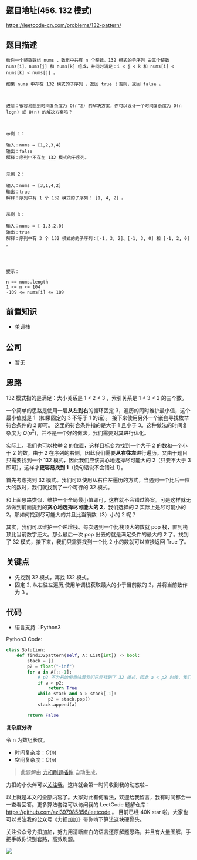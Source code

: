 ## 题目地址(456. 132 模式)

https://leetcode-cn.com/problems/132-pattern/

## 题目描述

```
给你一个整数数组 nums ，数组中共有 n 个整数。132 模式的子序列 由三个整数 nums[i]、nums[j] 和 nums[k] 组成，并同时满足：i < j < k 和 nums[i] < nums[k] < nums[j] 。

如果 nums 中存在 132 模式的子序列 ，返回 true ；否则，返回 false 。

 

进阶：很容易想到时间复杂度为 O(n^2) 的解决方案，你可以设计一个时间复杂度为 O(n logn) 或 O(n) 的解决方案吗？

 

示例 1：

输入：nums = [1,2,3,4]
输出：false
解释：序列中不存在 132 模式的子序列。


示例 2：

输入：nums = [3,1,4,2]
输出：true
解释：序列中有 1 个 132 模式的子序列： [1, 4, 2] 。


示例 3：

输入：nums = [-1,3,2,0]
输出：true
解释：序列中有 3 个 132 模式的的子序列：[-1, 3, 2]、[-1, 3, 0] 和 [-1, 2, 0] 。


 

提示：

n == nums.length
1 <= n <= 104
-109 <= nums[i] <= 109
```

## 前置知识

- [单调栈](../thinkings/monotone-stack.md)

## 公司

- 暂无

## 思路

132 模式指的是满足：大小关系是 1 < 2 < 3 ，索引关系是 1 < 3 < 2 的三个数。

一个简单的思路是使用一层**从左到右**的循环固定 3，遍历的同时维护最小值，这个最小值就是 1（如果固定的 3 不等于 1 的话）。 接下来使用另外一个嵌套寻找枚举符合条件的 2 即可。 这里的符合条件指的是大于 1 且小于 3。这种做法的时间复杂度为 $O(n^2)$，并不是一个好的做法，我们需要对其进行优化。

实际上，我们也可以枚举 2 的位置，这样目标变为找到一个大于 2 的数和一个小于 2 的数。由于 2 在序列的右侧，因此我们需要**从右往左**进行遍历。又由于题目只需要找到一个 132 模式，因此我们应该贪心地选择尽可能大的 2（只要不大于 3 即可），这样才**更容易找到 1**（换句话说不会错过 1）。

首先考虑找到 32 模式。我们可以使用从右往左遍历的方式，当遇到一个比后一位大的数时，我们就找到了一个可行的 32 模式。

和上面思路类似，维护一个全局最小值即可，这样就不会错过答案。可是这样就无法做到前面提到的**贪心地选择尽可能大的 2**，我们选择的 2 实际上是尽可能小的 2。那如何找到尽可能大的并且比当前数（3）小的 2 呢？

其实，我们可以维护一个递增栈。每次遇到一个比栈顶大的数就 pop 栈，直到栈顶比当前数字还大。那么最后一次 pop 出去的就是满足条件的最大的 2 了。找到了 32 模式，接下来，我们只需要找到一个比 2 小的数就可以直接返回 True 了。

## 关键点

- 先找到 32 模式，再找 132 模式。
- 固定 2, 从右往左遍历,使用单调栈获取最大的小于当前数的 2，并将当前数作为 3 。

## 代码

- 语言支持：Python3

Python3 Code:

```python
class Solution:
    def find132pattern(self, A: List[int]) -> bool:
        stack = []
        p2 = float("-inf")
        for a in A[::-1]:
            # p2 不为初始值意味着我们已经找到了 32 模式，因此 a < p2 时候，我们就找到了 132 模式
            if a < p2:
                return True
            while stack and a > stack[-1]:
                p2 = stack.pop()
            stack.append(a)

        return False
```

**复杂度分析**

令 n 为数组长度。

- 时间复杂度：$O(n)$
- 空间复杂度：$O(n)$

> 此题解由 [力扣刷题插件](https://leetcode-pp.github.io/leetcode-cheat/?tab=solution-template) 自动生成。

力扣的小伙伴可以[关注我](https://leetcode-cn.com/u/fe-lucifer/)，这样就会第一时间收到我的动态啦~

以上就是本文的全部内容了。大家对此有何看法，欢迎给我留言，我有时间都会一一查看回答。更多算法套路可以访问我的 LeetCode 题解仓库：https://github.com/azl397985856/leetcode 。 目前已经 40K star 啦。大家也可以关注我的公众号《力扣加加》带你啃下算法这块硬骨头。

关注公众号力扣加加，努力用清晰直白的语言还原解题思路，并且有大量图解，手把手教你识别套路，高效刷题。

![](https://p.ipic.vip/2xb5cd.jpg)
